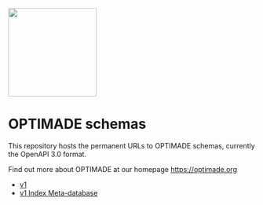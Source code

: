 <img width="180px" align="center" src="https://raw.githubusercontent.com/wiki/Materials-Consortia/OPTIMADE/images/logos/optimade-text-below-transparent-bg.png">


# OPTIMADE schemas

This repository hosts the permanent URLs to OPTIMADE schemas, currently the OpenAPI 3.0 format.

Find out more about OPTIMADE at our homepage https://optimade.org

- [v1](./openapi/v1/optimade.json)
- [v1 Index Meta-database](./openapi/v1/optimade_index.json)
